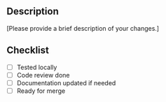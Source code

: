 ## Description

[Please provide a brief description of your changes.]

## Checklist

- [ ] Tested locally
- [ ] Code review done
- [ ] Documentation updated if needed
- [ ] Ready for merge
